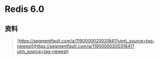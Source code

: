 # Redis 6.0

## 资料

> [https://segmentfault.com/a/1190000020031841?utm\_source=tag-newest](https://segmentfault.com/a/1190000020031841?utm_source=tag-newest)



